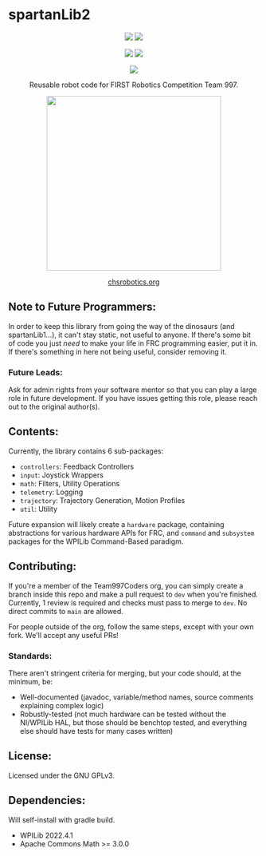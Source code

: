 # spartanLib2

<div align="center">
<a href="https://search.maven.org/artifact/org.chsrobotics.lib/spartanLib2"><img src="https://img.shields.io/maven-central/v/org.chsrobotics.lib/spartanLib2.svg?label=Maven Central"></a>
<a href="https://javadoc.io/doc/org.chsrobotics.lib/spartanLib2"><img src ="https://javadoc.io/badge2/org.chsrobotics.lib/spartanLib2/release_docs.svg?label=Release Documentation"></a>

<a href="https://github.com/Team997Coders/spartanLib2/actions/workflows/main.yml"><img src="https://github.com/Team997Coders/spartanLib2/actions/workflows/main.yml/badge.svg?branch=main"></a>
<a href="https://team997coders.github.io/spartanLib2"><img src="https://github.com/Team997Coders/spartanLib2/actions/workflows/docs.yml/badge.svg"></a>

<a href="https://www.gnu.org/licenses/gpl-3.0"><img src="https://img.shields.io/badge/License-GPLv3-blue.svg"></a>

Reusable robot code for FIRST Robotics Competition Team 997.

<img src="https://scontent.fhio2-2.fna.fbcdn.net/v/t1.18169-9/17952471_1343549849025086_7905389874919796012_n.jpg?_nc_cat=107&ccb=1-7&_nc_sid=09cbfe&_nc_ohc=cukHnJHO-icAX89KacE&_nc_ht=scontent.fhio2-2.fna&oh=00_AfBSIvr6fqBbK5NVnG7MnDfyw8yNqmzuazWEnHRFbrOrJw&oe=638FFDEE" width="350" height="350" />

<a href=https://www.chsrobotics.org>chsrobotics.org</a>
</div>

## Note to Future Programmers:
In order to keep this library from going the way of the dinosaurs (and spartanLib1...), it can't stay static, not useful to anyone. If there's some bit of code you just *need* to make your life in FRC programming easier, put it in. If there's something in here not being useful, consider removing it.

### Future Leads:
Ask for admin rights from your software mentor so that you can play a large role in future development. If you have issues getting this role, please reach out to the original author(s).

## Contents:
Currently, the library contains 6 sub-packages:

- `controllers`: Feedback Controllers
- `input`: Joystick Wrappers
- `math`: Filters, Utility Operations
- `telemetry`: Logging
- `trajectory`: Trajectory Generation, Motion Profiles
- `util`: Utility

Future expansion will likely create a `hardware` package, containing abstractions for various hardware APIs for FRC, and `command` and `subsystem` packages for the WPILib Command-Based paradigm.


## Contributing:
If you're a member of the Team997Coders org, you can simply create a branch inside this repo and make a pull request to `dev` when you're finished. Currently, 1 review is required and checks must pass to merge to `dev`. No direct commits to `main` are allowed.

For people outside of the org, follow the same steps, except with your own fork. We'll accept any useful PRs!

### Standards:
There aren't stringent criteria for merging, but your code should, at the minimum, be:

- Well-documented (javadoc, variable/method names, source comments explaining complex logic)
- Robustly-tested (not much hardware can be tested without the NI/WPILib HAL, but those should be benchtop tested, and everything else should have tests for many cases written)

## License:
Licensed under the GNU GPLv3.

## Dependencies:
Will self-install with gradle build.
- WPILib 2022.4.1
- Apache Commons Math >= 3.0.0
